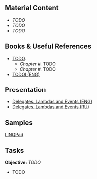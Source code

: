 ## Material Content 
- *TODO*
- *TODO*
- *TODO*

## Books & Useful References 
- [TODO](TODO).
   - *Chapter #.* TODO
   - *Chapter #.* TODO
- [TODOl (ENG)]()

## Presentation 
- [Delegates. Lambdas and Events (ENG)]()
- [Delegates. Lambdas and Events (RU)]()

## Samples 
[LINQPad]()

## Tasks  
**Objective:** *TODO*
  - TODO
  
